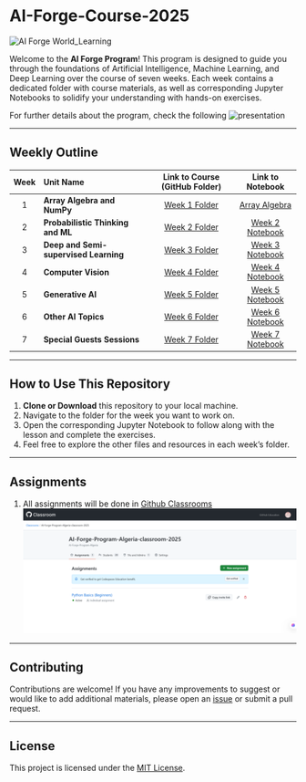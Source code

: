 # AI-Forge-Course-2025

![AI Forge World_Learning](https://www.worldlearning.org/wp-content/themes/worldlearning/assets/images/WL-post-default-image.png)

Welcome to the **AI Forge Program**! This program is designed to guide you through the foundations of Artificial Intelligence, Machine Learning, and Deep Learning over the course of seven weeks. Each week contains a dedicated folder with course materials, as well as corresponding Jupyter Notebooks to solidify your understanding with hands-on exercises.

For further details about the program, check the following ![presentation](https://docs.google.com/presentation/d/1k9uvUfqTMalT8j9SnzeksyGvld_eqSPvc23mf_nkapc/edit#slide=id.p)

---

## Weekly Outline

| Week | Unit Name                              | Link to Course (GitHub Folder)                                    | Link to Notebook                                                     |
|:----:|:---------------------------------------|:------------------------------------------------------------------:|:---------------------------------------------------------------------:|
|  1   | **Array Algebra and NumPy**            | [Week 1 Folder](1_courses/2_advanced_track/1_array_algebra/) | [Array Algebra](1_courses/2_advanced_track/1_array_algebra/array_algebra.ipynb) |
|  2   | **Probabilistic Thinking and ML**      | [Week 2 Folder](https://github.com/your-repo/AI-Forge/tree/main/Week2) | [Week 2 Notebook](https://github.com/your-repo/AI-Forge/blob/main/Week2/Week2_Notebook.ipynb) |
|  3   | **Deep and Semi-supervised Learning**  | [Week 3 Folder](https://github.com/your-repo/AI-Forge/tree/main/Week3) | [Week 3 Notebook](https://github.com/your-repo/AI-Forge/blob/main/Week3/Week3_Notebook.ipynb) |
|  4   | **Computer Vision**                    | [Week 4 Folder](https://github.com/your-repo/AI-Forge/tree/main/Week4) | [Week 4 Notebook](https://github.com/your-repo/AI-Forge/blob/main/Week4/Week4_Notebook.ipynb) |
|  5   | **Generative AI**                      | [Week 5 Folder](https://github.com/your-repo/AI-Forge/tree/main/Week5) | [Week 5 Notebook](https://github.com/your-repo/AI-Forge/blob/main/Week5/Week5_Notebook.ipynb) |
|  6   | **Other AI Topics**                    | [Week 6 Folder](https://github.com/your-repo/AI-Forge/tree/main/Week6) | [Week 6 Notebook](https://github.com/your-repo/AI-Forge/blob/main/Week6/Week6_Notebook.ipynb) |
|  7   | **Special Guests Sessions**            | [Week 7 Folder](https://github.com/your-repo/AI-Forge/tree/main/Week7) | [Week 7 Notebook](https://github.com/your-repo/AI-Forge/blob/main/Week7/Week7_Notebook.ipynb) |

---

## How to Use This Repository

1. **Clone or Download** this repository to your local machine.
2. Navigate to the folder for the week you want to work on.
3. Open the corresponding Jupyter Notebook to follow along with the lesson and complete the exercises.
4. Feel free to explore the other files and resources in each week’s folder.

---

## Assignments

1. All assignments will be done in [Github Classrooms](https://classroom.github.com/classrooms)
![Github_classrooms_assignment_example](assets/github_classrooms.png)

---

## Contributing

Contributions are welcome! If you have any improvements to suggest or would like to add additional materials, please open an [issue](https://github.com/your-repo/AI-Forge/issues) or submit a pull request.

---

## License

This project is licensed under the [MIT License](LICENSE.md).


